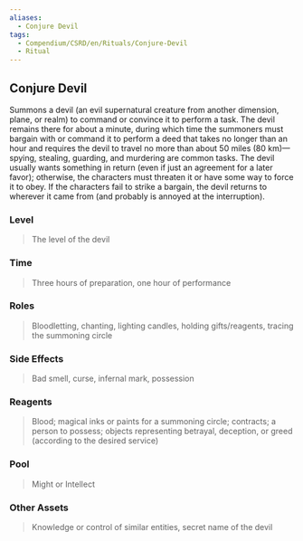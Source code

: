 ```yaml
---
aliases:
  - Conjure Devil
tags:
  - Compendium/CSRD/en/Rituals/Conjure-Devil
  - Ritual
---
```

## Conjure Devil  
Summons a devil (an evil supernatural creature from another dimension, plane, or realm) to command or convince it to perform a task. The devil remains there for about a minute, during which time the summoners must bargain with or command it to perform a deed that takes no longer than an hour and requires the devil to travel no more than about 50 miles (80 km)—spying, stealing, guarding, and murdering are common tasks. The devil usually wants something in return (even if just an agreement for a later favor); otherwise, the characters must threaten it or have some way to force it to obey. If the characters fail to strike a bargain, the devil returns to wherever it came from (and probably is annoyed at the interruption).  
### Level   
>The level of the devil   
### Time   
>Three hours of preparation, one hour of performance   
### Roles   
>Bloodletting, chanting, lighting candles, holding gifts/reagents, tracing the summoning circle   
### Side Effects   
>Bad smell, curse, infernal mark, possession  
### Reagents   
>Blood; magical inks or paints for a summoning circle; contracts; a person to possess; objects representing betrayal, deception, or greed (according to the desired service)   
### Pool   
>Might or Intellect   
### Other Assets   
>Knowledge or control of similar entities, secret name of the devil 